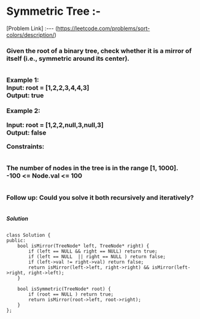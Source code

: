 # Symmetric Tree :-

[Problem Link] :--- (https://leetcode.com/problems/sort-colors/description/)

<h3>
Given the root of a binary tree, check whether it is a mirror of itself (i.e., symmetric around its center).<br><br>

Example 1:<br>
Input: root = [1,2,2,3,4,4,3]<br>
Output: true<br><br>
Example 2:<br>


Input: root = [1,2,2,null,3,null,3]<br>
Output: false<br>
 

Constraints:<br><br>

The number of nodes in the tree is in the range [1, 1000].<br>
-100 <= Node.val <= 100<br><br>
 

Follow up: Could you solve it both recursively and iteratively?<br><br>
  
</h3>

***Solution***

```

class Solution {
public:
    bool isMirror(TreeNode* left, TreeNode* right) {
        if (left == NULL && right == NULL) return true; 
        if (left == NULL  || right == NULL ) return false;
        if (left->val != right->val) return false; 
        return isMirror(left->left, right->right) && isMirror(left->right, right->left);
    }

    bool isSymmetric(TreeNode* root) {
        if (root == NULL ) return true;
        return isMirror(root->left, root->right);
    }
};

```

